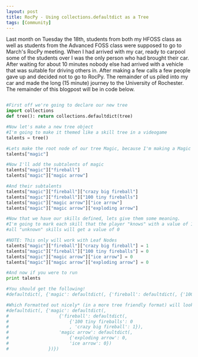 ```yaml
---
layout: post
title: RocPy - Using collections.defaultdict as a Tree
tags: [Community]
---
```

Last month on Tuesday the 18th, students from both my HFOSS class as well as students 
from the Advanced FOSS class were supposed to go to March's RocPy meeting. When I had 
arrived with my car, ready to carpool some of the students over I was the only person 
who had brought their car. After waiting for about 10 minutes nobody else had arrived 
with a vehicle that was suitable for driving others in. After making a few calls a few
people gave up and decided not to go to RocPy. The remainder of us piled into my car 
and made the long (15 minute) journey to the University of Rochester.
The remainder of this blogpost will be in code below.

```python

#First off we're going to declare our new tree
import collections
def tree(): return collections.defaultdict(tree)

#Now let's make a new tree object
#I'm going to make it themed like a skill tree in a videogame
talents = tree()

#Lets make the root node of our tree Magic, because I'm making a Magic skillset tree
talents["magic"]

#Now I'll add the subtalents of magic
talents["magic"]["fireball"]
talents["magic"]["magic arrow"]

#And their subtalents
talents["magic"]["fireball"]["crazy big fireball"]
talents["magic"]["fireball"]["100 tiny fireballs"]
talents["magic"]["magic arrow"]["ice arrow"]
talents["magic"]["magic arrow"]["exploding arrow"]

#Now that we have our skills defined, lets give them some meaning.
#I'm going to mark each skill that the player "knows" with a value of 1
#all "unknown" skills will get a value of 0

#NOTE: This only will work with Leaf Nodes
talents["magic"]["fireball"]["crazy big fireball"] = 1
talents["magic"]["fireball"]["100 tiny fireballs"] = 0
talents["magic"]["magic arrow"]["ice arrow"] = 0
talents["magic"]["magic arrow"]["exploding arrow"] = 0

#And now if you were to run
print talents

#You should get the following!
#defaultdict(, {'magic': defaultdict(, {'fireball': defaultdict(, {'100 tiny fireballs': 0, 'crazy big fireball': 1}), 'magic arrow': defaultdict(, {'exploding arrow': 0, 'ice arrow': 0})})})

#Which Formatted out nicely* (in a more tree friendly format) will look like
#defaultdict(, {'magic': defaultdict(,
#                   {'fireball': defaultdict(,
#                       {'100 tiny fireballs': 0
#                       , 'crazy big fireball': 1}),
#                   'magic arrow': defaultdict(,
#                       {'exploding arrow': 0,
#                       'ice arrow': 0})
#               })})
```
